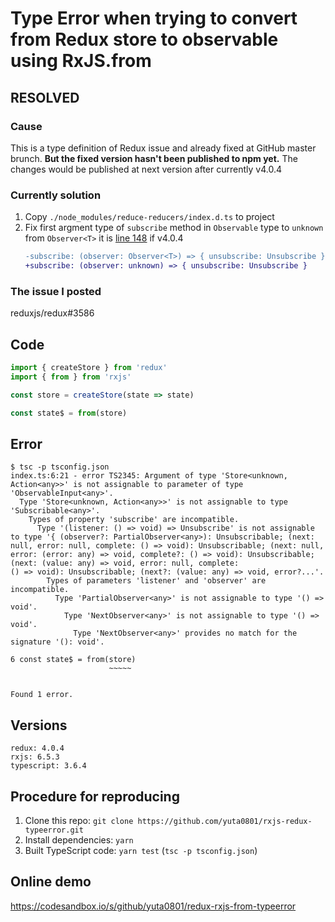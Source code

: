 # Type Error when trying to convert from Redux store to observable using RxJS.from

## RESOLVED

### Cause

This is a type definition of Redux issue and already fixed at GitHub master brunch.
**But the fixed version hasn't been published to npm yet.**
The changes would be published at next version after currently v4.0.4

### Currently solution

1. Copy `./node_modules/reduce-reducers/index.d.ts` to project
2. Fix first argment type of `subscribe` method in `Observable` type to `unknown` from `Observer<T>`
    it is [line 148](https://github.com/reduxjs/redux/blob/8aca937f695997e979bf8c0e03dbf22a2bf284dc/index.d.ts#L148) if v4.0.4
    ```diff
    -subscribe: (observer: Observer<T>) => { unsubscribe: Unsubscribe }
    +subscribe: (observer: unknown) => { unsubscribe: Unsubscribe }
    ```

### The issue I posted

reduxjs/redux#3586

## Code

```ts
import { createStore } from 'redux'
import { from } from 'rxjs'

const store = createStore(state => state)

const state$ = from(store)
```

## Error

```
$ tsc -p tsconfig.json
index.ts:6:21 - error TS2345: Argument of type 'Store<unknown, Action<any>>' is not assignable to parameter of type 'ObservableInput<any>'.
  Type 'Store<unknown, Action<any>>' is not assignable to type 'Subscribable<any>'.
    Types of property 'subscribe' are incompatible.
      Type '(listener: () => void) => Unsubscribe' is not assignable to type '{ (observer?: PartialObserver<any>): Unsubscribable; (next: null, error: null, complete: () => void): Unsubscribable; (next: null, error: (error: any) => void, complete?: () => void): Unsubscribable; (next: (value: any) => void, error: null, complete:
() => void): Unsubscribable; (next?: (value: any) => void, error?...'.
        Types of parameters 'listener' and 'observer' are incompatible.
          Type 'PartialObserver<any>' is not assignable to type '() => void'.
            Type 'NextObserver<any>' is not assignable to type '() => void'.
              Type 'NextObserver<any>' provides no match for the signature '(): void'.

6 const state$ = from(store)
                      ~~~~~


Found 1 error.
```

## Versions

```
redux: 4.0.4
rxjs: 6.5.3
typescript: 3.6.4
```

## Procedure for reproducing

1. Clone this repo: `git clone https://github.com/yuta0801/rxjs-redux-typeerror.git`
2. Install dependencies: `yarn`
3. Built TypeScript code: `yarn test` (`tsc -p tsconfig.json`)

## Online demo

https://codesandbox.io/s/github/yuta0801/redux-rxjs-from-typeerror
